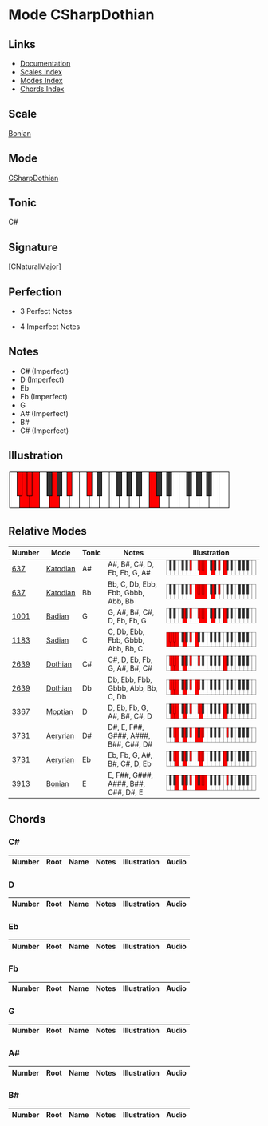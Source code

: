 # Mode CSharpDothian

## Links

- [Documentation](index.md)
- [Scales Index](Scales.md)
- [Modes Index](Modes.md)
- [Chords Index](Chords.md)

## Scale

[Bonian](ScaleBonian.md)

## Mode

[CSharpDothian](ModeCSharpDothian.md)

## Tonic

C#

## Signature

[CNaturalMajor]

## Perfection

 - 3 Perfect Notes

 - 4 Imperfect Notes

## Notes

- C# (Imperfect)
- D (Imperfect)
- Eb
- Fb (Imperfect)
- G
- A# (Imperfect)
- B#
- C# (Imperfect)

## Illustration

![CSharpDothian](ModeCSharpDothian.png)

## Relative Modes

| Number | Mode | Tonic | Notes | Illustration |
|--------|------|-------|-------|--------------|
| [637](https://ianring.com/musictheory/scales/637) | [Katodian](ModeKatodian.md) | A# | A#, B#, C#, D, Eb, Fb, G, A# | ![ASharpKatodian](ModeASharpKatodian.png) |
| [637](https://ianring.com/musictheory/scales/637) | [Katodian](ModeKatodian.md) | Bb | Bb, C, Db, Ebb, Fbb, Gbbb, Abb, Bb | ![BFlatKatodian](ModeBFlatKatodian.png) |
| [1001](https://ianring.com/musictheory/scales/1001) | [Badian](ModeBadian.md) | G | G, A#, B#, C#, D, Eb, Fb, G | ![GNaturalBadian](ModeGNaturalBadian.png) |
| [1183](https://ianring.com/musictheory/scales/1183) | [Sadian](ModeSadian.md) | C | C, Db, Ebb, Fbb, Gbbb, Abb, Bb, C | ![CNaturalSadian](ModeCNaturalSadian.png) |
| [2639](https://ianring.com/musictheory/scales/2639) | [Dothian](ModeDothian.md) | C# | C#, D, Eb, Fb, G, A#, B#, C# | ![CSharpDothian](ModeCSharpDothian.png) |
| [2639](https://ianring.com/musictheory/scales/2639) | [Dothian](ModeDothian.md) | Db | Db, Ebb, Fbb, Gbbb, Abb, Bb, C, Db | ![DFlatDothian](ModeDFlatDothian.png) |
| [3367](https://ianring.com/musictheory/scales/3367) | [Moptian](ModeMoptian.md) | D | D, Eb, Fb, G, A#, B#, C#, D | ![DNaturalMoptian](ModeDNaturalMoptian.png) |
| [3731](https://ianring.com/musictheory/scales/3731) | [Aeryrian](ModeAeryrian.md) | D# | D#, E, F##, G###, A###, B##, C##, D# | ![DSharpAeryrian](ModeDSharpAeryrian.png) |
| [3731](https://ianring.com/musictheory/scales/3731) | [Aeryrian](ModeAeryrian.md) | Eb | Eb, Fb, G, A#, B#, C#, D, Eb | ![EFlatAeryrian](ModeEFlatAeryrian.png) |
| [3913](https://ianring.com/musictheory/scales/3913) | [Bonian](ModeBonian.md) | E | E, F##, G###, A###, B##, C##, D#, E | ![ENaturalBonian](ModeENaturalBonian.png) |

## Chords

### C#

| Number | Root | Name | Notes | Illustration | Audio |
|--------|------|------|-------|--------------|-------|

### D

| Number | Root | Name | Notes | Illustration | Audio |
|--------|------|------|-------|--------------|-------|

### Eb

| Number | Root | Name | Notes | Illustration | Audio |
|--------|------|------|-------|--------------|-------|

### Fb

| Number | Root | Name | Notes | Illustration | Audio |
|--------|------|------|-------|--------------|-------|

### G

| Number | Root | Name | Notes | Illustration | Audio |
|--------|------|------|-------|--------------|-------|

### A#

| Number | Root | Name | Notes | Illustration | Audio |
|--------|------|------|-------|--------------|-------|

### B#

| Number | Root | Name | Notes | Illustration | Audio |
|--------|------|------|-------|--------------|-------|

